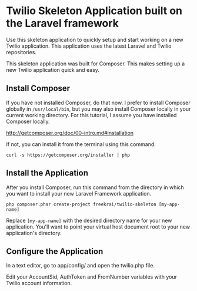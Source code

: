 # Twilio Skeleton Application built on the Laravel framework

Use this skeleton application to quickly setup and start working on a new Twilio application. This application uses the latest Laravel and Twilio repositories.

This skeleton application was built for Composer. This makes setting up a new Twilio application quick and easy.

## Install Composer

If you have not installed Composer, do that now. I prefer to install Composer globally in `/usr/local/bin`, but you may also install Composer locally in your current working directory. For this tutorial, I assume you have installed Composer locally.

<http://getcomposer.org/doc/00-intro.md#installation>

If not, you can install it from the terminal using this command:

	curl -s https://getcomposer.org/installer | php

## Install the Application

After you install Composer, run this command from the directory in which you want to install your new Laravel Framework application.

    php composer.phar create-project freekrai/twilio-skeleton [my-app-name]

Replace <code>[my-app-name]</code> with the desired directory name for your new application. You'll want to point your virtual host document root to your new application's directory.

## Configure the Application

In a text editor, go to app/config/ and open the twilio.php file.

Edit your AccountSid, AuthToken and FromNumber variables with your Twilio account information.